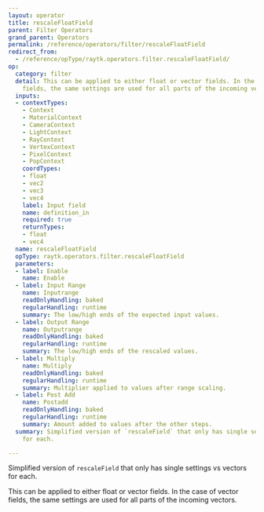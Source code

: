 ```yaml
---
layout: operator
title: rescaleFloatField
parent: Filter Operators
grand_parent: Operators
permalink: /reference/operators/filter/rescaleFloatField
redirect_from:
  - /reference/opType/raytk.operators.filter.rescaleFloatField/
op:
  category: filter
  detail: This can be applied to either float or vector fields. In the case of vector
    fields, the same settings are used for all parts of the incoming vectors.
  inputs:
  - contextTypes:
    - Context
    - MaterialContext
    - CameraContext
    - LightContext
    - RayContext
    - VertexContext
    - PixelContext
    - PopContext
    coordTypes:
    - float
    - vec2
    - vec3
    - vec4
    label: Input field
    name: definition_in
    required: true
    returnTypes:
    - float
    - vec4
  name: rescaleFloatField
  opType: raytk.operators.filter.rescaleFloatField
  parameters:
  - label: Enable
    name: Enable
  - label: Input Range
    name: Inputrange
    readOnlyHandling: baked
    regularHandling: runtime
    summary: The low/high ends of the expected input values.
  - label: Output Range
    name: Outputrange
    readOnlyHandling: baked
    regularHandling: runtime
    summary: The low/high ends of the rescaled values.
  - label: Multiply
    name: Multiply
    readOnlyHandling: baked
    regularHandling: runtime
    summary: Multiplier applied to values after range scaling.
  - label: Post Add
    name: Postadd
    readOnlyHandling: baked
    regularHandling: runtime
    summary: Amount added to values after the other steps.
  summary: Simplified version of `rescaleField` that only has single settings vs vectors
    for each.

---
```



Simplified version of `rescaleField` that only has single settings vs vectors for each.

This can be applied to either float or vector fields. In the case of vector fields, the same settings are used for all parts of the incoming vectors.